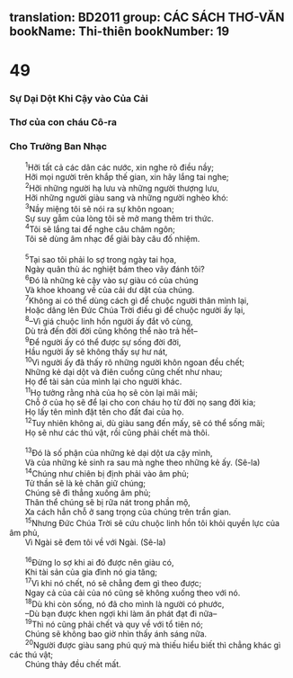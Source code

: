 translation: BD2011
group: CÁC SÁCH THƠ-VĂN
bookName: Thi-thiên 
bookNumber: 19
-------

<div class="title"><h1>49</h1><h3>Sự Dại Dột Khi Cậy vào Của Cải</h3><h3>Thơ của con cháu Cô-ra</h3><h3>Cho Trưởng Ban Nhạc</h3></div>
<span class="verse thi_49_1">  <sup>1</sup>Hỡi tất cả các dân các nước, xin nghe rõ điều nầy;<br/>  Hỡi mọi người trên khắp thế gian, xin hãy lắng tai nghe;<br/></span>
<span class="verse thi_49_2">  <sup>2</sup>Hỡi những người hạ lưu và những người thượng lưu,<br/>  Hỡi những người giàu sang và những người nghèo khó:<br/></span>
<span class="verse thi_49_3">  <sup>3</sup>Nầy miệng tôi sẽ nói ra sự khôn ngoan;<br/>  Sự suy gẫm của lòng tôi sẽ mở mang thêm tri thức.<br/></span>
<span class="verse thi_49_4">  <sup>4</sup>Tôi sẽ lắng tai để nghe câu châm ngôn;<br/>  Tôi sẽ dùng âm nhạc để giãi bày câu đố nhiệm.<br/><br/></span>
<span class="verse thi_49_5">  <sup>5</sup>Tại sao tôi phải lo sợ trong ngày tai họa,<br/>  Ngày quân thù ác nghiệt bám theo vây đánh tôi?<br/></span>
<span class="verse thi_49_6">  <sup>6</sup>Ðó là những kẻ cậy vào sự giàu có của chúng<br/>  Và khoe khoang về của cải dư dật của chúng.<br/></span>
<span class="verse thi_49_7">  <sup>7</sup>Không ai có thể dùng cách gì để chuộc người thân mình lại,<br/>  Hoặc dâng lên Ðức Chúa Trời điều gì để chuộc người ấy lại,<br/></span>
<span class="verse thi_49_8">  <sup>8</sup>–Vì giá chuộc linh hồn người ấy đắt vô cùng,<br/>  Dù trả đến đời đời cũng không thể nào trả hết–<br/></span>
<span class="verse thi_49_9">  <sup>9</sup>Ðể người ấy có thể được sự sống đời đời,<br/>  Hầu người ấy sẽ không thấy sự hư nát,<br/></span>
<span class="verse thi_49_10">  <sup>10</sup>Vì người ấy đã thấy rõ những người khôn ngoan đều chết;<br/>  Những kẻ dại dột và điên cuồng cũng chết như nhau;<br/>  Họ để tài sản của mình lại cho người khác.<br/></span>
<span class="verse thi_49_11">  <sup>11</sup>Họ tưởng rằng nhà của họ sẽ còn lại mãi mãi;<br/>  Chỗ ở của họ sẽ để lại cho con cháu họ từ đời nọ sang đời kia;<br/>  Họ lấy tên mình đặt tên cho đất đai của họ.<br/></span>
<span class="verse thi_49_12">  <sup>12</sup>Tuy nhiên không ai, dù giàu sang đến mấy, sẽ có thể sống mãi;<br/>  Họ sẽ như các thú vật, rồi cũng phải chết mà thôi.<br/><br/></span>
<span class="verse thi_49_13">  <sup>13</sup>Ðó là số phận của những kẻ dại dột ưa cậy mình,<br/>  Và của những kẻ sinh ra sau mà nghe theo những kẻ ấy. (Sê-la)<br/></span>
<span class="verse thi_49_14">  <sup>14</sup>Chúng như chiên bị định phải vào âm phủ;<br/>  Tử thần sẽ là kẻ chăn giữ chúng;<br/>  Chúng sẽ đi thẳng xuống âm phủ; <br/>  Thân thể chúng sẽ bị rữa nát trong phần mộ,<br/>  Xa cách hẳn chỗ ở sang trọng của chúng trên trần gian.<br/></span>
<span class="verse thi_49_15">  <sup>15</sup>Nhưng Ðức Chúa Trời sẽ cứu chuộc linh hồn tôi khỏi quyền lực của âm phủ,<br/>  Vì Ngài sẽ đem tôi về với Ngài. (Sê-la)<br/><br/></span>
<span class="verse thi_49_16">  <sup>16</sup>Ðừng lo sợ khi ai đó được nên giàu có,<br/>  Khi tài sản của gia đình nó gia tăng;<br/></span>
<span class="verse thi_49_17">  <sup>17</sup>Vì khi nó chết, nó sẽ chẳng đem gì theo được;<br/>  Ngay cả của cải của nó cũng sẽ không xuống theo với nó.<br/></span>
<span class="verse thi_49_18">  <sup>18</sup>Dù khi còn sống, nó đã cho mình là người có phước,<br/>  –Dù bạn được khen ngợi khi làm ăn phát đạt đi nữa–<br/></span>
<span class="verse thi_49_19">  <sup>19</sup>Thì nó cũng phải chết và quy về với tổ tiên nó;<br/>  Chúng sẽ không bao giờ nhìn thấy ánh sáng nữa.<br/></span>
<span class="verse thi_49_20">  <sup>20</sup>Người được giàu sang phú quý mà thiếu hiểu biết thì chẳng khác gì các thú vật;<br/>  Chúng thảy đều chết mất.<br/></span>
